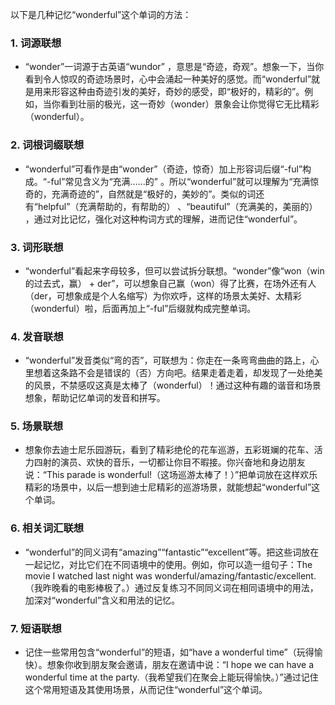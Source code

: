以下是几种记忆“wonderful”这个单词的方法：

### 1. 词源联想
 - “wonder”一词源于古英语“wundor” ，意思是“奇迹，奇观”。想象一下，当你看到令人惊叹的奇迹场景时，心中会涌起一种美好的感觉。而“wonderful”就是用来形容这种由奇迹引发的美好，奇妙的感受，即“极好的，精彩的”。例如，当你看到壮丽的极光，这一奇妙（wonder）景象会让你觉得它无比精彩（wonderful）。 

### 2. 词根词缀联想
 - “wonderful”可看作是由“wonder”（奇迹，惊奇）加上形容词后缀“-ful”构成。“-ful”常见含义为“充满……的” 。所以“wonderful”就可以理解为“充满惊奇的，充满奇迹的”，自然就是“极好的，美妙的”。类似的词还有“helpful”（充满帮助的，有帮助的） 、“beautiful”（充满美的，美丽的） ，通过对比记忆，强化对这种构词方式的理解，进而记住“wonderful”。

### 3. 词形联想
 - “wonderful”看起来字母较多，但可以尝试拆分联想。“wonder”像“won（win的过去式，赢） + der”，可以想象自己赢（won）得了比赛，在场外还有人（der，可想象成是个人名缩写）为你欢呼，这样的场景太美好、太精彩（wonderful）啦，后面再加上“-ful”后缀就构成完整单词。 

### 4. 发音联想
 - “wonderful”发音类似“弯的否”，可联想为：你走在一条弯弯曲曲的路上，心里想着这条路不会是错误的（否）方向吧。结果走着走着，却发现了一处绝美的风景，不禁感叹这真是太棒了（wonderful）！通过这种有趣的谐音和场景想象，帮助记忆单词的发音和拼写。

### 5. 场景联想
 - 想象你去迪士尼乐园游玩，看到了精彩绝伦的花车巡游，五彩斑斓的花车、活力四射的演员、欢快的音乐，一切都让你目不暇接。你兴奋地和身边朋友说：“This parade is wonderful!（这场巡游太棒了！）”把单词放在这样欢乐精彩的场景中，以后一想到迪士尼精彩的巡游场景，就能想起“wonderful”这个单词。 

### 6. 相关词汇联想
 - “wonderful”的同义词有“amazing”“fantastic”“excellent”等。把这些词放在一起记忆，对比它们在不同语境中的使用。例如，你可以造一组句子：The movie I watched last night was wonderful/amazing/fantastic/excellent.（我昨晚看的电影棒极了。）通过反复练习不同同义词在相同语境中的用法，加深对“wonderful”含义和用法的记忆。 

### 7. 短语联想
 - 记住一些常用包含“wonderful”的短语，如“have a wonderful time”（玩得愉快）。想象你收到朋友聚会邀请，朋友在邀请中说：“I hope we can have a wonderful time at the party.（我希望我们在聚会上能玩得愉快。）”通过记住这个常用短语及其使用场景，从而记住“wonderful”这个单词。 